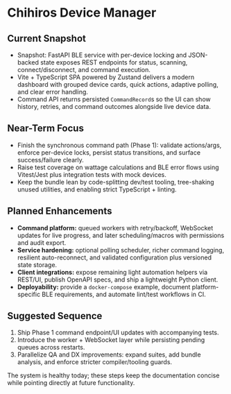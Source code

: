 # Chihiros Device Manager

## Current Snapshot

- Snapshot: FastAPI BLE service with per-device locking and JSON-backed state exposes REST endpoints for status, scanning, connect/disconnect, and command execution.
- Vite + TypeScript SPA powered by Zustand delivers a modern dashboard with grouped device cards, quick actions, adaptive polling, and clear error handling.
- Command API returns persisted `CommandRecord`s so the UI can show history, retries, and command outcomes alongside live device data.

## Near-Term Focus

- Finish the synchronous command path (Phase 1): validate actions/args, enforce per-device locks, persist status transitions, and surface success/failure clearly.
- Raise test coverage on wattage calculations and BLE error flows using Vitest/Jest plus integration tests with mock devices.
- Keep the bundle lean by code-splitting dev/test tooling, tree-shaking unused utilities, and enabling strict TypeScript + linting.

## Planned Enhancements

- **Command platform:** queued workers with retry/backoff, WebSocket updates for live progress, and later scheduling/macros with permissions and audit export.
- **Service hardening:** optional polling scheduler, richer command logging, resilient auto-reconnect, and validated configuration plus versioned state storage.
- **Client integrations:** expose remaining light automation helpers via REST/UI, publish OpenAPI specs, and ship a lightweight Python client.
- **Deployability:** provide a `docker-compose` example, document platform-specific BLE requirements, and automate lint/test workflows in CI.

## Suggested Sequence

1. Ship Phase 1 command endpoint/UI updates with accompanying tests.
2. Introduce the worker + WebSocket layer while persisting pending queues across restarts.
3. Parallelize QA and DX improvements: expand suites, add bundle analysis, and enforce stricter compiler/tooling guards.

The system is healthy today; these steps keep the documentation concise while pointing directly at future functionality.
